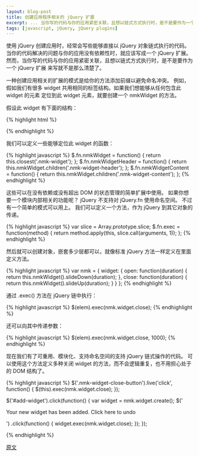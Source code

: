 ```yaml
---
layout: blog-post
title: 创建应用程序相关的 jQuery 扩展
excerpt: ... 当你写的代码与你的应用紧密关联，且想以链式方式执行时，是不是要作为一个 jQuery 扩展来写就不是那么清楚了。
tags: [javascript, jQuery, jQuery plugins]
---
```


使用 jQuery 创建应用时，经常会写些能够直接以 jQuery 对象链式执行的代码。
当你的代码解决的问题与你的应用没有依赖性时，就应该写成一个 jQuery 扩展。
然而，当你写的代码与你的应用紧密关联，且想以链式方式执行时，是不是要作为一个 jQuery 扩展
来写就不是那么清楚了。

一种创建应用相关的扩展的模式是给你的方法添加前缀以避免命名冲突。
例如，假如我们有很多 widget 共用相同的标签结构。如果我们想能够从任何包含此 widget 的元素
定位到此 widget 元素，就要创建一个 nmkWidget 的方法。

假设此 widget 有下面的结构：

  {% highlight html %}
  <div class="nmk-widget">
  	<div class="nmk-widget-header">
      <!-- widget-specific header -->
    </div>
  	<div class="nmk-widget-content">
      <!-- widget-specific content -->
    </div>
  </div>
  {% endhighlight %}

我们可以定义一些能够定位此 widget 的函数：

  {% highlight javascript %}
  $.fn.nmkWidget = function() {
    return this.closest('.nmk-widget');
  };
  $.fn.nmkWidgetHeader = function() {
    return this.nmkWidget.children('.nmk-widget-header');
  };
  $.fn.nmkWidgetContent = function() {
    return this.nmkWidget.children('.nmk-widget-content');
  };
  {% endhighlight %}

这些可以在没有依赖或没有超出 DOM 的状态管理的简单扩展中使用。
如果你想要一个模块内部相关的功能呢？ jQuery 不支持对 jQuery.fn 使用命名空间。
不过有一个简单的模式可以用上。
我们可以定义一个方法，作为 jQuery 到其它对象的传递。

  {% highlight javascript %}
  var slice = Array.prototype.slice;
  $.fn.exec = function(method) {
    return method.apply(this, slice.call(arguments, 1));
  };
  {% endhighlight %}

然后就可以创建对象，嵌套多少层都可以，就像标准 jQuery 方法一样定义在里面定义方法。

  {% highlight javascript %}
  var nmk = {
    widget: {
      open: function(duration) {
              return this.nmkWidget().slideDown(duration);
      },
      close: function(duration) {
              return this.nmkWidget().slideUp(duration);
      }
    }
  };
  {% endhighlight %}

通过 .exec() 方法在 jQuery 链中执行：

  {% highlight javascript %}
  $(elem).exec(nmk.widget.close);
  {% endhighlight %}

还可以向其中传递参数：

  {% highlight javascript %}
  $(elem).exec(nmk.widget.close, 1000);
  {% endhighlight %}

现在我们有了可重用、模块化、支持命名空间的支持 jQuery 链式操作的代码。
可以使用这个方法定义多种关闭 widget 的方法，而不会逻辑重复，也不用担心处于的 DOM 结构了。

  {% highlight javascript %}
  $('.nmk-widget-close-button').live('click', function() {
    $(this).exec(nmk.widget.close);
  });

  $('#add-widget').click(function() {
    var widget = nmk.widget.create();
    $('<p>Your new widget has been added. Click here to undo</p>')
      .click(function() {
        widget.exec(nmk.widget.close);
      });
  });
  
  {% endhighlight %}


[原文][source]

[source]:http://blog.nemikor.com/2010/08/16/creating-application-specific-jquery-plugins/ 

